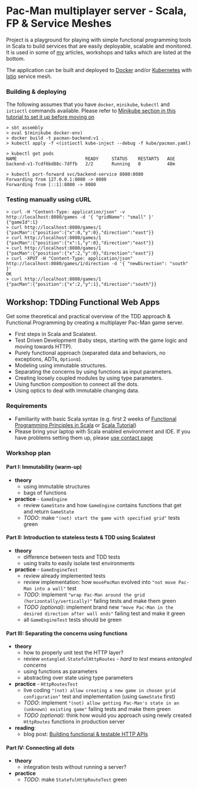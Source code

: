 # Pac-Man multiplayer server - Scala, FP & Service Meshes
Project is a playground for playing with simple functional programming tools in Scala to build services that are easily deployable, scalable and monitored. It is used in some of [my](https://www.michalplachta.com) articles, workshops and talks which are listed at the bottom.

The application can be built and deployed to [Docker](https://www.docker.com/) and/or [Kubernetes](https://kubernetes.io) with [Istio](https://istio.io/docs/setup/kubernetes/quick-start.html) service mesh.

### Building & deploying
The following assumes that you have `docker`, `minikube`, `kubectl` and `istioctl` commands available. Please refer to [Minikube section in this tutorial to set it up before moving on](https://istio.io/docs/setup/kubernetes/quick-start.html)

```
> sbt assembly
> eval $(minikube docker-env)
> docker build -t pacman-backend:v1 .
> kubectl apply -f <(istioctl kube-inject --debug -f kube/pacman.yaml)

> kubectl get pods
NAME                          READY     STATUS    RESTARTS   AGE
backend-v1-7cdf6bd88c-7dffb   2/2       Running   0          48m

> kubectl port-forward svc/backend-service 8080:8080
Forwarding from 127.0.0.1:8080 -> 8080
Forwarding from [::1]:8080 -> 8080
```

### Testing manually using cURL
```
> curl -H "Content-Type: application/json" -v http://localhost:8080/games -d '{ "gridName": "small" }'
{"gameId":1}
> curl http://localhost:8080/games/1
{"pacMan":{"position":{"x":0,"y":0},"direction":"east"}}
> curl http://localhost:8080/games/1
{"pacMan":{"position":{"x":1,"y":0},"direction":"east"}}
> curl http://localhost:8080/games/1
{"pacMan":{"position":{"x":2,"y":0},"direction":"east"}}
> curl -XPUT -H "Content-Type: application/json" http://localhost:8080/games/1/direction -d '{ "newDirection": "south" }'
OK
> curl http://localhost:8080/games/1
{"pacMan":{"position":{"x":2,"y":1},"direction":"south"}}
```

## Workshop: TDDing Functional Web Apps
Get some theoretical and practical overview of the TDD approach & Functional Programming by creating a multiplayer Pac-Man game server.

* First steps in Scala and Scalatest.
* Test Driven Development (baby steps, starting with the game logic and moving towards HTTP).
* Purely functional approach (separated data and behaviors, no exceptions, ADTs, `Option`s).
* Modeling using immutable structures.
* Separating the concerns by using functions as input parameters.
* Creating loosely coupled modules by using type parameters.
* Using function composition to connect all the dots.
* Using optics to deal with immutable changing data.

### Requirements
- Familiarity with basic Scala syntax (e.g. first 2 weeks of [Functional Programming Principles in Scala](https://www.coursera.org/learn/progfun1) or [Scala Tutorial](https://www.scala-exercises.org/scala_tutorial/terms_and_types))
- Please bring your laptop with Scala enabled environment and IDE. If you have problems setting them up, please [use contact page](http://michalplachta.com/contact/)

### Workshop plan

#### Part I: Immutability (warm-up)
- **theory**
  - using immutable structures
  - bags of functions
- **practice** - `GameEngine`
  - review `GameState` and how `GameEngine` contains functions that get and return `GameState`
  - *TODO*: make `"(not) start the game with specified grid"` tests green

#### Part II: Introduction to stateless tests & TDD using Scalatest
- **theory**
  - difference between tests and TDD tests
  - using traits to easily isolate test environments
- **practice** - `GameEngineTest`
  - review already implemented tests
  - review implementation: how `movePacMan` evolved into `"not move Pac-Man into a wall"` test
  - *TODO*: implement `"wrap Pac-Man around the grid (horizontally/vertically)"` failing tests and make them green
  - *TODO (optional)*: implement brand new `"move Pac-Man in the desired direction after wall ends"` failing test and make it green
  - all `GameEngineTest` tests should be green
  
#### Part III: Separating the concerns using functions
- **theory**
  - how to properly unit test the HTTP layer?
  - review `entangled.StatefulHttpRoutes` - *hard to test* means *entangled concerns*
  - using functions as parameters
  - abstracting over state using type parameters
- **practice** - `HttpRoutesTest`
  - live coding `"(not) allow creating a new game in chosen grid configuration"` test and implementation (using `GameState` first)
  - *TODO*: implement `"(not) allow getting Pac-Man's state in an (unknown) existing game"` failing tests and make them green
  - *TODO (optional)*: think how would you approach using newly created `HttpRoutes` functions in production server
- **reading**: 
  - blog post: [Building functional & testable HTTP APIs](http://michalplachta.com/2018/02/19/building-functional-testable-http-apis/)
  
#### Part IV: Connecting all dots
- **theory**
  - integration tests without running a server?
- **practice**
  - *TODO*: make `StatefulHttpRouteTest` green
